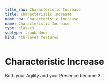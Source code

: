 ```yaml
---
title_raw: Characteristic Increase
title: Characteristic Increase
name_raw: Characteristic Increase
name: Characteristic Increase
type: classes
subtype: troubadour
kind: 4th-level features
---
```


# Characteristic Increase

Both your Agility and your Presence become 3.
